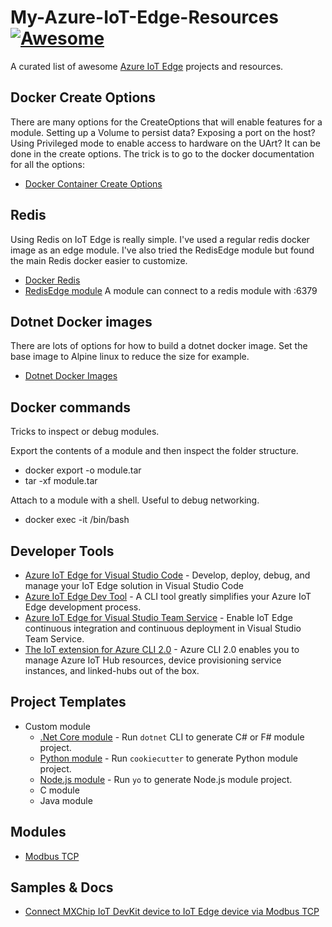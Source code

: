 # My-Azure-IoT-Edge-Resources [![Awesome](https://awesome.re/badge-flat.svg)](https://awesome.re)

A curated list of awesome [Azure IoT Edge](https://docs.microsoft.com/azure/iot-edge/) projects and resources.

## Docker Create Options 
There are many options for the CreateOptions that will enable features for a module.  Setting up a Volume to persist data? Exposing a port on the host?  Using Privileged mode to enable access to hardware on the UArt?  It can be done in the create options.  The trick is to go to the docker documentation for all the options:
- [Docker Container Create Options](https://docs.docker.com/engine/api/v1.32/#operation/ContainerCreate)

## Redis
Using Redis on IoT Edge is really simple.  I've used a regular redis docker image as an edge module.  I've also tried the RedisEdge module but found the main Redis docker easier to customize.  
- [Docker Redis](https://hub.docker.com/_/redis/)
- [RedisEdge module](https://azuremarketplace.microsoft.com/en-us/marketplace/apps/garantiadata.redis-edge) 
A module can connect to a redis module with <RedisModuleName>:6379

## Dotnet Docker images
There are lots of options for how to build a dotnet docker image.  Set the base image to Alpine linux to reduce the size for example.  
- [Dotnet Docker Images](https://github.com/dotnet/dotnet-docker)

## Docker commands
Tricks to inspect or debug modules.

Export the contents of a module and then inspect the folder structure.  
- docker export <Docker Container ID> -o module.tar
- tar -xf module.tar

Attach to a module with a shell.  Useful to debug networking.
- docker exec -it <Docker Container Id>  /bin/bash

## Developer Tools
- [Azure IoT Edge for Visual Studio Code](https://marketplace.visualstudio.com/items?itemName=vsciot-vscode.azure-iot-edge) - Develop, deploy, debug, and manage your IoT Edge solution in Visual Studio Code
- [Azure IoT Edge Dev Tool](https://github.com/Azure/iotedgedev) - A CLI tool greatly simplifies your Azure IoT Edge development process.
- [Azure IoT Edge for Visual Studio Team Service](https://marketplace.visualstudio.com/items?itemName=vsc-iot.iot-edge-build-deploy) - Enable IoT Edge continuous integration and continuous deployment in Visual Studio Team Service.
- [The IoT extension for Azure CLI 2.0](https://github.com/Azure/azure-iot-cli-extension) - Azure CLI 2.0 enables you to manage Azure IoT Hub resources, device provisioning service instances, and linked-hubs out of the box. 

## Project Templates
- Custom module
    - [.Net Core module](https://github.com/Azure/dotnet-template-azure-iot-edge-module) - Run `dotnet` CLI to generate C# or F# module project.
    - [Python module](https://github.com/Azure/cookiecutter-azure-iot-edge-module) - Run `cookiecutter` to generate Python module project.
    - [Node.js module](https://github.com/Azure/generator-azure-iot-edge-module) - Run `yo` to generate Node.js module project.
    - C module
    - Java module
    
## Modules
- [Modbus TCP](https://hub.docker.com/r/microsoft/azureiotedge-modbus-tcp/)

## Samples & Docs
- [Connect MXChip IoT DevKit device to IoT Edge device via Modbus TCP](https://github.com/DevKitExamples/DevKitModbus#connect-to-iot-edge-device-gateway-as-modbus-tcp-device)
